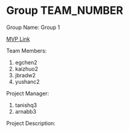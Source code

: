 # Group TEAM_NUMBER
Group Name: Group 1

[MVP Link](https://docs.google.com/document/d/1JrpdqkHnGN7eAEpAD0S3lx0fhYE7_uE7y885c6Es880/edit?usp=sharing)

Team Members: 
1. egchen2
2. kaizhuo2
3. jbradw2
4. yushanc2

Project Manager: 
1. tanishq3
2. arnabb3

Project Description: 

